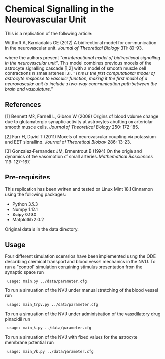 
# Chemical Signalling in the Neurovascular Unit

This is a replication of the following article:

Witthoft A, Karniadakis GE (2012) A bidirectional model for communication in the neurovascular unit. *Journal of Theoretical Biology* 311: 80-93.

where the authors present *"an interactional model of bidirectional signalling in the neurovascular unit"*. This model combines previous models of the astrocyte signalling cascade [1,2] with a model of smooth muscle cell contractions in small arteries [3]. *"This is the first computational model of astrocyte response to vascular function, making it the first model of a neurovascular unit to include a two-way communication path between the brain and vasculature."*


## References

[1] Bennett MR, Farnell L, Gibson W (2008) Origins of blood volume change due to glutamatergic synaptic activity at astrocytes abutting on arteriolar smooth muscle cells. *Journal of Theoretical Biology* 250: 172-185.

[2] Farr H, David T (2011) Models of neurovascular coupling via potassium and EET signalling. *Journal of Theoretical Biology* 286: 13-23.

[3] Gonzalez-Fernandez JM, Ermentrout B (1994) On the origin and dynamics of the vasomotion of small arteries. *Mathematical Biosciences* 119: 127-167.


## Pre-requisites

This replication has been written and tested on Linux Mint 18.1 Cinnamon using the
following packages:

 * Python 3.5.3
 * Numpy 1.12.1
 * Scipy 0.19.0
 * Matplotlib 2.0.2
 
Original data is in the data directory.


## Usage

Four different simulation scenarios have been implemented using the ODE describing chemical transport and blood vessel mechanics in the NVU. To run a "control" simulation containing stimulus presentation from the synaptic space run

```
 usage: main.py ../data/parameter.cfg
```

To run a simulation of the NVU under manual stretching of the blood vessel run

```
 usage: main_trpv.py ../data/parameter.cfg
```

To run a simulation of the NVU under administration of the vasodilatory drug pinacidil run

```
 usage: main_k.py ../data/parameter.cfg
```

To run a simulation of the NVU with fixed values for the astrocyte membrane potential run

```
 usage: main_Vk.py ../data/parameter.cfg
```
